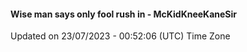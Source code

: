#### Wise man says only fool rush in - McKidKneeKaneSir
Updated on 23/07/2023 - 00:52:06 (UTC) Time Zone
